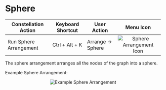 # Sphere

<table class="table table-striped">
<thead>
<tr class="header">
<th>Constellation Action</th>
<th>Keyboard Shortcut</th>
<th>User Action</th>
<th style="text-align: center;">Menu Icon</th>
</tr>
</thead>
<tbody>
<tr class="odd">
<td>Run Sphere Arrangement</td>
<td>Ctrl + Alt + K</td>
<td>Arrange -&gt; Sphere</td>
<td style="text-align: center;"><img src="../ext/docs/CoreArrangementPlugins/src/au/gov/asd/tac/constellation/plugins/arrangements/resources/circle3D.png" alt="Sphere Arrangement Icon" /></td>
</tr>
</tbody>
</table>

The sphere arrangement arranges all the nodes of the graph into a
sphere.

Example Sphere Arrangement:

<div style="text-align: center">

<img src="../ext/docs/CoreArrangementPlugins/src/au/gov/asd/tac/constellation/plugins/arrangements/resources/SphereArrangement.png" alt="Example Sphere
Arrangement" />

</div>
